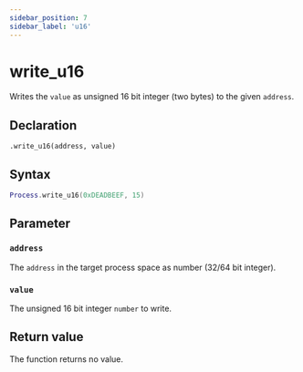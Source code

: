 ```yaml
---
sidebar_position: 7
sidebar_label: 'u16'
---
```


# write_u16

Writes the `value` as unsigned 16 bit integer (two bytes) to the given `address`.

## Declaration

`.write_u16(address, value)`

## Syntax

```lua
Process.write_u16(0xDEADBEEF, 15)
```

## Parameter

### `address`

The `address` in the target process space as number (32/64 bit integer).

### `value`

The unsigned 16 bit integer `number` to write.

## Return value

The function returns no value.
